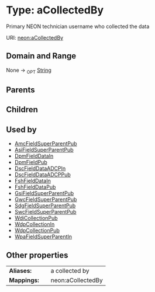 
# Type: aCollectedBy


Primary NEON technician username who collected the data

URI: [neon:aCollectedBy](https://data.neonscience.org/aCollectedBy)


## Domain and Range

None ->  <sub>OPT</sub> [String](types/String.md)

## Parents


## Children


## Used by

 * [AmcFieldSuperParentPub](AmcFieldSuperParentPub.md)
 * [AsiFieldSuperParentPub](AsiFieldSuperParentPub.md)
 * [DpmFieldDataIn](DpmFieldDataIn.md)
 * [DpmFieldPub](DpmFieldPub.md)
 * [DscFieldDataADCPIn](DscFieldDataADCPIn.md)
 * [DscFieldDataADCPPub](DscFieldDataADCPPub.md)
 * [FshFieldDataIn](FshFieldDataIn.md)
 * [FshFieldDataPub](FshFieldDataPub.md)
 * [GsiFieldSuperParentPub](GsiFieldSuperParentPub.md)
 * [GwcFieldSuperParentPub](GwcFieldSuperParentPub.md)
 * [SdgFieldSuperParentPub](SdgFieldSuperParentPub.md)
 * [SwcFieldSuperParentPub](SwcFieldSuperParentPub.md)
 * [WdiCollectionPub](WdiCollectionPub.md)
 * [WdpCollectionIn](WdpCollectionIn.md)
 * [WdpCollectionPub](WdpCollectionPub.md)
 * [WpaFieldSuperParentIn](WpaFieldSuperParentIn.md)

## Other properties

|  |  |  |
| --- | --- | --- |
| **Aliases:** | | a collected by |
| **Mappings:** | | neon:aCollectedBy |

